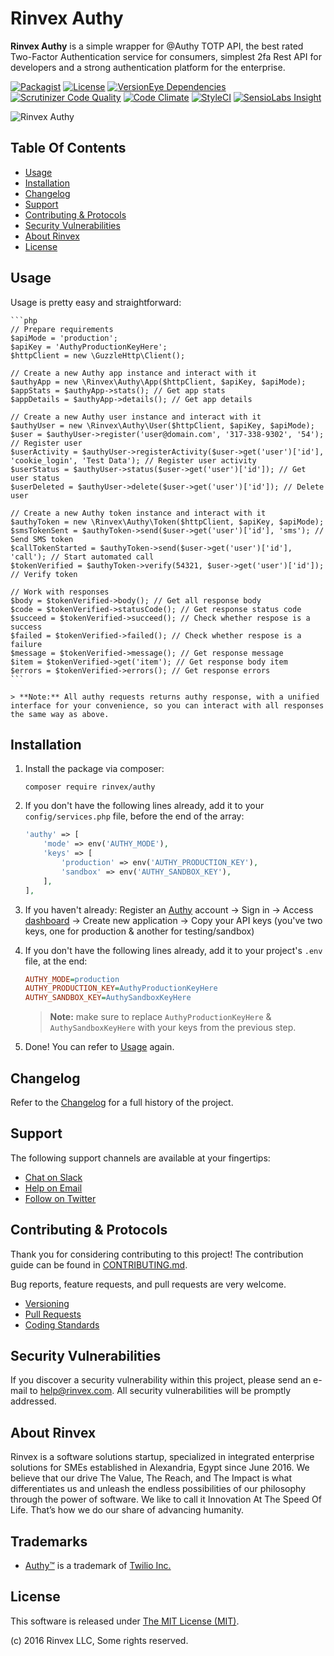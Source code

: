 # Rinvex Authy

**Rinvex Authy** is a simple wrapper for @Authy TOTP API, the best rated Two-Factor Authentication service for consumers, simplest 2fa Rest API for developers and a strong authentication platform for the enterprise.

[![Packagist](https://img.shields.io/packagist/v/rinvex/authy.svg?label=Packagist&style=flat-square)](https://packagist.org/packages/rinvex/authy)
[![License](https://img.shields.io/packagist/l/rinvex/authy.svg?label=License&style=flat-square)](https://github.com/rinvex/authy/blob/develop/LICENSE)
[![VersionEye Dependencies](https://img.shields.io/versioneye/d/php/rinvex:authy.svg?label=Dependencies&style=flat-square)](https://www.versioneye.com/php/rinvex:authy/)
[![Scrutinizer Code Quality](https://img.shields.io/scrutinizer/g/rinvex/authy.svg?label=Scrutinizer&style=flat-square)](https://scrutinizer-ci.com/g/rinvex/authy/)
[![Code Climate](https://img.shields.io/codeclimate/github/rinvex/authy.svg?label=CodeClimate&style=flat-square)](https://codeclimate.com/github/rinvex/authy)
[![StyleCI](https://styleci.io/repos/66008159/shield)](https://styleci.io/repos/66008159)
[![SensioLabs Insight](https://img.shields.io/sensiolabs/i/e361e7c2-c0ae-469d-8a53-6a2433e7aaad.svg?label=SensioLabs&style=flat-square)](https://insight.sensiolabs.com/projects/e361e7c2-c0ae-469d-8a53-6a2433e7aaad)

![Rinvex Authy](https://rinvex.com/assets/frontend/layout/img/products/rinvex-authy.png "Rinvex Authy")


## Table Of Contents

- [Usage](#usage)
- [Installation](#installation)
- [Changelog](#changelog)
- [Support](#support)
- [Contributing & Protocols](#contributing--protocols)
- [Security Vulnerabilities](#security-vulnerabilities)
- [About Rinvex](#about-rinvex)
- [License](#license)


## Usage

Usage is pretty easy and straightforward:

    ```php
    // Prepare requirements
    $apiMode = 'production';
    $apiKey = 'AuthyProductionKeyHere';
    $httpClient = new \GuzzleHttp\Client();

    // Create a new Authy app instance and interact with it
    $authyApp = new \Rinvex\Authy\App($httpClient, $apiKey, $apiMode);
    $appStats = $authyApp->stats(); // Get app stats
    $appDetails = $authyApp->details(); // Get app details

    // Create a new Authy user instance and interact with it
    $authyUser = new \Rinvex\Authy\User($httpClient, $apiKey, $apiMode);
    $user = $authyUser->register('user@domain.com', '317-338-9302', '54'); // Register user
    $userActivity = $authyUser->registerActivity($user->get('user')['id'], 'cookie_login', 'Test Data'); // Register user activity
    $userStatus = $authyUser->status($user->get('user')['id']); // Get user status
    $userDeleted = $authyUser->delete($user->get('user')['id']); // Delete user

    // Create a new Authy token instance and interact with it
    $authyToken = new \Rinvex\Authy\Token($httpClient, $apiKey, $apiMode);
    $smsTokenSent = $authyToken->send($user->get('user')['id'], 'sms'); // Send SMS token
    $callTokenStarted = $authyToken->send($user->get('user')['id'], 'call'); // Start automated call
    $tokenVerified = $authyToken->verify(54321, $user->get('user')['id']); // Verify token

    // Work with responses
    $body = $tokenVerified->body(); // Get all response body
    $code = $tokenVerified->statusCode(); // Get response status code
    $succeed = $tokenVerified->succeed(); // Check whether respose is a success
    $failed = $tokenVerified->failed(); // Check whether respose is a failure
    $message = $tokenVerified->message(); // Get response message
    $item = $tokenVerified->get('item'); // Get response body item
    $errors = $tokenVerified->errors(); // Get response errors
    ```

    > **Note:** All authy requests returns authy response, with a unified interface for your convenience, so you can interact with all responses the same way as above.


## Installation

1. Install the package via composer:
    ```shell
    composer require rinvex/authy
    ```

2. If you don't have the following lines already, add it to your `config/services.php` file, before the end of the array:

    ```php
    'authy' => [
        'mode' => env('AUTHY_MODE'),
        'keys' => [
            'production' => env('AUTHY_PRODUCTION_KEY'),
            'sandbox' => env('AUTHY_SANDBOX_KEY'),
        ],
    ],
    ```

3. If you haven't already: Register an [Authy](https://www.authy.com) account -> Sign in -> Access [dashboard](https://dashboard.authy.com) -> Create new application -> Copy your API keys (you've two keys, one for production & another for testing/sandbox)

4. If you don't have the following lines already, add it to your project's `.env` file, at the end:

    ```ini
    AUTHY_MODE=production
    AUTHY_PRODUCTION_KEY=AuthyProductionKeyHere
    AUTHY_SANDBOX_KEY=AuthySandboxKeyHere
    ```

    > **Note:** make sure to replace `AuthyProductionKeyHere` & `AuthySandboxKeyHere` with your keys from the previous step.


5. Done! You can refer to [Usage](#usage) again.


## Changelog

Refer to the [Changelog](CHANGELOG.md) for a full history of the project.


## Support

The following support channels are available at your fingertips:

- [Chat on Slack](http://chat.rinvex.com)
- [Help on Email](mailto:help@rinvex.com)
- [Follow on Twitter](https://twitter.com/rinvex)


## Contributing & Protocols

Thank you for considering contributing to this project! The contribution guide can be found in [CONTRIBUTING.md](CONTRIBUTING.md).

Bug reports, feature requests, and pull requests are very welcome.

- [Versioning](CONTRIBUTING.md#versioning)
- [Pull Requests](CONTRIBUTING.md#pull-requests)
- [Coding Standards](CONTRIBUTING.md#coding-standards)


## Security Vulnerabilities

If you discover a security vulnerability within this project, please send an e-mail to help@rinvex.com. All security vulnerabilities will be promptly addressed.


## About Rinvex

Rinvex is a software solutions startup, specialized in integrated enterprise solutions for SMEs established in Alexandria, Egypt since June 2016. We believe that our drive The Value, The Reach, and The Impact is what differentiates us and unleash the endless possibilities of our philosophy through the power of software. We like to call it Innovation At The Speed Of Life. That’s how we do our share of advancing humanity.


## Trademarks

- [Authy™](https://www.authy.com) is a trademark of [Twilio Inc.](https://www.twilio.com)


## License

This software is released under [The MIT License (MIT)](LICENSE).

(c) 2016 Rinvex LLC, Some rights reserved.
